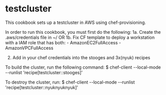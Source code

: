 # testcluster

This cookbook sets up a testcluster in AWS using chef-provisioning.

In order to run this cookbook, you must first do the following:
1a. Create the .aws/credentials file in ~/ OR
1b. Fix CF template to deploy a workstation with a IAM role that has both:
    - AmazonEC2FullAccess
    - AmazonVPCFullAccess

2. Add in your chef credentials into the stooges and 3x(nyuk) recipes

To build the cluster, run the following command:
 $ chef-client --local-mode --runlist 'recipe[testcluster::stooges]'

To destroy the cluster, run:
 $ chef-client --local-mode --runlist 'recipe[testcluster::nyuknyuknyuk]'
